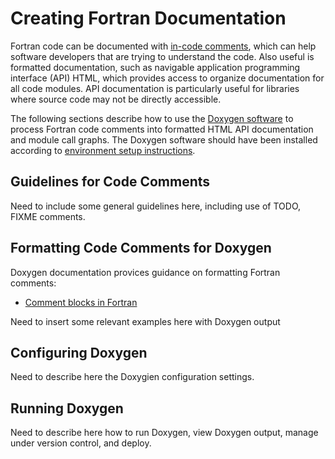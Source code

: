 # Creating Fortran Documentation #

Fortran code can be documented with [in-code comments](../fortran/doc/),
which can help software developers that are trying to understand the code.
Also useful is formatted documentation, such as navigable application programming interface (API) HTML,
which provides access to organize documentation for all code modules.
API documentation is particularly useful for libraries where source code may not be directly accessible.

The following sections describe how to use the [Doxygen software](http://www.doxygen.org) to process Fortran code comments into formatted HTML API documentation
and module call graphs.  The Doxygen software should have been installed according to [environment setup instructions](../dev-env/doxygen/).

## Guidelines for Code Comments ##

Need to include some general guidelines here, including use of TODO, FIXME comments.

## Formatting Code Comments for Doxygen ##

Doxygen documentation provices guidance on formatting Fortran comments:

* [Comment blocks in Fortran](http://www.stack.nl/~dimitri/doxygen/manual/docblocks.html#fortranblocks)

Need to insert some relevant examples here with Doxygen output

## Configuring Doxygen ##

Need to describe here the Doxygien configuration settings.

## Running Doxygen ##

Need to describe here how to run Doxygen, view Doxygen output, manage under version control, and deploy.
